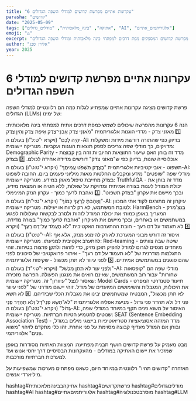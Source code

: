 ```yaml
---
title: "6 עקרונות אתיים מפרשת קדושים למודלי השפה הגדולים"
parasha: "קדושים"
date: "2025-05-09"
tags: ["אתיקה", "בינה_מלאכותית", "מודלים_גדולים", "AI", "אלגוריתמים_אתיים"]
emoji: "⚖️"
excerpt: "עקרונות אתיים מפרשת קדושים המספקים מפת דרכים למפתחי בינה מלאכותית ומודלי השפה הגדולים"
author: "אלירן סבג"
year: 2025
---
```


# 6 עקרונות אתיים מפרשת קדושים למודלי השפה הגדולים

פרשת קדושים מציגה עקרונות אתיים שמפתיע לגלות כמה הם רלוונטיים למודלי השפה הגדולים (LLMs) של ימינו:

הנה 6 עקרונות מהפרשה שיכולים לשמש כמפת דרכים אתית למפתחי בינה מלאכותית:
1️⃣ מאזני צדק - מדדי הוגנות אלגוריתמית "מֹאזְנֵי צֶדֶק אַבְנֵי־צֶדֶק אֵיפַת צֶדֶק וְהִין צֶדֶק יִהְיֶה לָכֶם" (ויקרא י"ט:ל"ו)
בעולם ה-AI: בדיוק כפי שהתורה דורשת מידות ומשקלות מדויקים, כך מודלי שפה צריכים לספק תוצאות הוגנות ועקביות.
מטריקה יישומית: Demographic Parity - מדד זה בוחן האם שיעור התוצאות החיוביות זהה בין קבוצות אוכלוסייה שונות, בדיוק כפי ש"מאזני צדק" דורשים מדידה אחידה לכולם.
2️⃣ בצדק תשפוט - אובייקטיביות אלגוריתמית "בְצֶדֶק תִּשְׁפֹּט עֲמִיתֶךָ" (ויקרא י"ט:ט"ו)
בעולם ה-AI: מודלי שפה "שופטים" מידע ומקבלים החלטות מאות מיליוני פעמים ביום. החובה לשפוט בצדק מחייבת טיפול מאוזן במידע.
מטריקה יישומית: TruthfulQA - מדד זה בוחן את יכולת המודל לענות בצורה אמיתית ומדויקת על שאלות, ללא הטיה או המצאת מידע, ובכך מיישם את עקרון "בצדק תשפוט".
3️⃣ ואהבת לרעך כמוך - עקרון הנזק המינימלי "וְאָהַבְתָּ לְרֵעֲךָ כָּמוֹךָ" (ויקרא י"ט:י"ח)
בעולם ה-AI: עיקרון זה מתורגם לקוד אתי המכוון לטובת המשתמש, לא רק לרווח או יעילות.
מטריקה יישומית: HarmBench - בנצ'מרק המעריך באופן כמותי את יכולת המודל לזהות ולסרב לבקשות שעלולות לפגוע במשתמשים או באחרים, ובכך מיישם את העיקרון "ואהבת לרעך כמוך" בצורה מדידה.
4️⃣ לא תעמוד על דם רעך - חובת ההתערבות האקטיבית "לֹא תַעֲמֹד עַל־דַּם רֵעֶךָ" (ויקרא י"ט:ט"ז)
בעולם ה-AI: איסור זה דורש מבוני המערכת לא רק להימנע מנזק, אלא אף להתערב אקטיבית למניעתו.
מטריקה יישומית: Red-teaming - שיטה שבה צוותים מיוחדים מנסים לגרום למודל להפיק תוכן מזיק, כדי לזהות ולתקן פרצות בטיחות. זוהי התגלמות מודרנית של "לא תעמוד על דם רעך" - איתור פרואקטיבי של סיכונים לפני שהם פוגעים במשתמשים אמיתיים.
5️⃣ לפני עיוור לא תתן מכשול - שקיפות אלגוריתמית "וְלִפְנֵי עִוֵּר לֹא תִתֵּן מִכְשֹׁל" (ויקרא י"ט:י"ד)
בעולם ה-AI: מודלי שפה הם "קופסאות שחורות" עבור רוב המשתמשים, שאינם רואים את מנגנון הפעולה. הפרשה מזכירה שאסור לנצל "עיוורון" זה.
מטריקה יישומית: Model Cards - תיעוד סטנדרטי המפרט את היכולות, המגבלות והשימושים המיועדים של מודל. זוהי יישום מודרני של "לפני עיוור לא תתן מכשול", המבטיח שמשתמשים יבינו את מגבלות הכלי שבידיהם.
6️⃣ לא תשא פני דל ולא תהדר פני גדול - מניעת אפליה אלגוריתמית "לֹא־תִשָּׂא פְנֵי־דָל וְלֹא תֶהְדַּר פְּנֵי גָדוֹל" (ויקרא י"ט:ט"ו)
בעולם ה-AI: האיסור על משוא פנים תקף במיוחד במודלי שפה, שנוטים להטמיע הטיות חברתיות.
מטריקה יישומית: SEAT (Sentence Embedding Association Test) - מדד המזהה אסוציאציות סטריאוטיפיות בייצוגי מילים במודל, ובוחן אם המודל מעדיף קבוצה מסוימת על פני אחרת. זהו כלי מתקדם לזיהוי "משוא פנים" אלגוריתמי.

מבט מעמיק על פרשת קדושים חושף תבנית מפתיעה: המצוות האתיות מסודרות באופן שמזכיר את יישום האתיקה במודלים - מהעקרונות הבסיסיים דרך יחסי אנוש ועד למערכות חברתיות מורכבות.

האזהרה "קדושים תהיו" רלוונטית במיוחד היום, כשאנו מפתחים מערכות שמשפיעות על מיליארדי אנשים.

hashtag#אתיקהבבינהמלאכותית hashtag#פרשתקדושים hashtag#מודליםגדולים hashtag#AI hashtag#אלגוריתמיםאתיים hashtag#מוסרבטכנולוגיה hashtag#LLM
